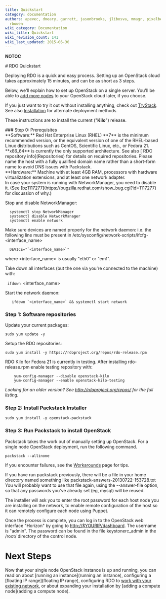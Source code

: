 ```yaml
---
title: Quickstart
category: documentation
authors: apevec, dneary, garrett, jasonbrooks, jlibosva, mmagr, pixelbeat, pmyers,
  rbowen
wiki_category: Documentation
wiki_title: Quickstart
wiki_revision_count: 141
wiki_last_updated: 2015-06-30
---
```


__NOTOC__

<div class="bg-boxes bg-boxes-single">
<div class="row">
<div class="offset3 span8">
# RDO Quickstart

Deploying RDO is a quick and easy process. Setting up an OpenStack cloud takes approximately 15 minutes, and can be as short as 3 steps.

Below, we'll explain how to set up OpenStack on a single server. You'll be able to [add more nodes](Adding_a_compute_node) to your OpenStack cloud later, if you choose.

If you just want to try it out without installing anything, check out [TryStack](http://trystack.org). See also [Installation](Install#Installation) for alternate deployment methods.

These instructions are to install the current ("**Kilo**") release.

</div>
</div>
<div class="row">
<div class="offset3 span8 pull-s">
### Step 0: Prerequisites

<div class="row">
<div class="span4">
**Software:** Red Hat Enterprise Linux (RHEL) **7** is the minimum recommended version, or the equivalent version of one of the RHEL-based Linux distributions such as CentOS, Scientific Linux, etc., or Fedora 21. **x86_64** is currently the only supported architecture. See also [ RDO repository info](Repositories) for details on required repositories. Please name the host with a fully qualified domain name rather than a short-form name to avoid DNS issues with Packstack.

</div>
<div class="span4">
**Hardware:** Machine with at least 4GB RAM, processors with hardware virtualization extensions, and at least one network adapter.

</div>
</div>
In case your system is running with NetworkManager, you need to disable it. (See [bz1117277](https://bugzilla.redhat.com/show_bug.cgi?id=1117277) for discussion of why.)

Stop and disable NetworkManager:

      systemctl stop NetworkManager
      systemctl disable NetworkManager
      systemctl enable network

Make sure devices are named properly for the network daemon: i.e. the following line must be present in /etc/sysconfig/network-scripts/ifcfg-<interface_name>

      DEVICE="`<interface_name>`"

where <interface_name> is usually "eth0" or "em1".

Take down all interfaces (but the one via you're connected to the machine) with:

` ifdown `<interface_name>

Start the network daemon:

       ifdown `<interface_name>` && systemctl start network

### Step 1: Software repositories

Update your current packages:

    sudo yum update -y

Setup the RDO repositories:

    sudo yum install -y https://rdoproject.org/repos/rdo-release.rpm

RDO Kilo for Fedora 21 is currently in testing. After installing rdo-release.rpm enable testing repository with:

        yum-config-manager --disable openstack-kilo
        yum-config-manager --enable openstack-kilo-testing

*Looking for an older version? See <http://rdoproject.org/repos/> for the full listing.*

### Step 2: Install Packstack Installer

    sudo yum install -y openstack-packstack

### Step 3: Run Packstack to install OpenStack

Packstack takes the work out of manually setting up OpenStack. For a single node OpenStack deployment, run the following command.

    packstack --allinone

If you encounter failures, see the [Workarounds](Workarounds) page for tips.

If you have run packstack previously, there will be a file in your home directory named something like packstack-answers-20130722-153728.txt You will probably want to use that file again, using the --answer-file option, so that any passwords you've already set (eg, mysql) will be reused.

The installer will ask you to enter the root password for each host node you are installing on the network, to enable remote configuration of the host so it can remotely configure each node using Puppet.

Once the process is complete, you can log in to the OpenStack web interface "Horizon" by going to <http://$YOURIP/dashboard>. The username is "admin". The password can be found in the file keystonerc_admin in the /root/ directory of the control node.

# Next Steps

Now that your single node OpenStack instance is up and running, you can read on about [running an instance](running an instance), configuring a [floating IP range](floating IP range), configuring RDO to [work with your existing network](Neutron_with_existing_external_network), or about expanding your installation by [adding a compute node](adding a compute node).

</div>
</div>
<div class="row">
<div class="offset2 span8">
</div>
</div>
<Category:Documentation>
